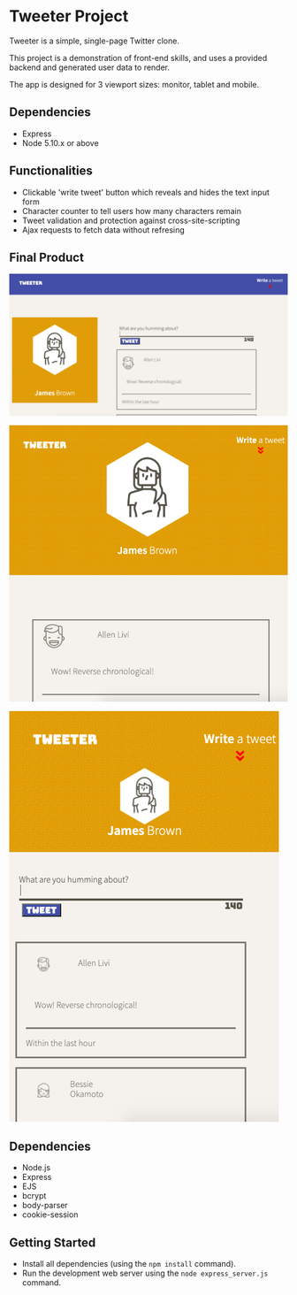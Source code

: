 # Tweeter Project

Tweeter is a simple, single-page Twitter clone.

This project is a demonstration of front-end skills, and uses a provided backend and generated user data to render. 

The app is designed for 3 viewport sizes: monitor, tablet and mobile. 



## Dependencies

- Express
- Node 5.10.x or above

## Functionalities
- Clickable 'write tweet' button which reveals and hides the text input form
- Character counter to tell users how many characters remain
- Tweet validation and protection against cross-site-scripting
- Ajax requests to fetch data without refresing


## Final Product

!["Desktop app page"](https://github.com/jamesbrown5292/tweeter/blob/master/public/images/Desktop%20View.png)



!["Tablet View"](https://github.com/jamesbrown5292/tweeter/blob/master/public/images/Tablet-view.png)



!["Mobile View"](https://github.com/jamesbrown5292/tweeter/blob/master/public/images/Mobile%20View.png)



## Dependencies

- Node.js
- Express
- EJS
- bcrypt
- body-parser
- cookie-session

## Getting Started

- Install all dependencies (using the `npm install` command).
- Run the development web server using the `node express_server.js` command.


